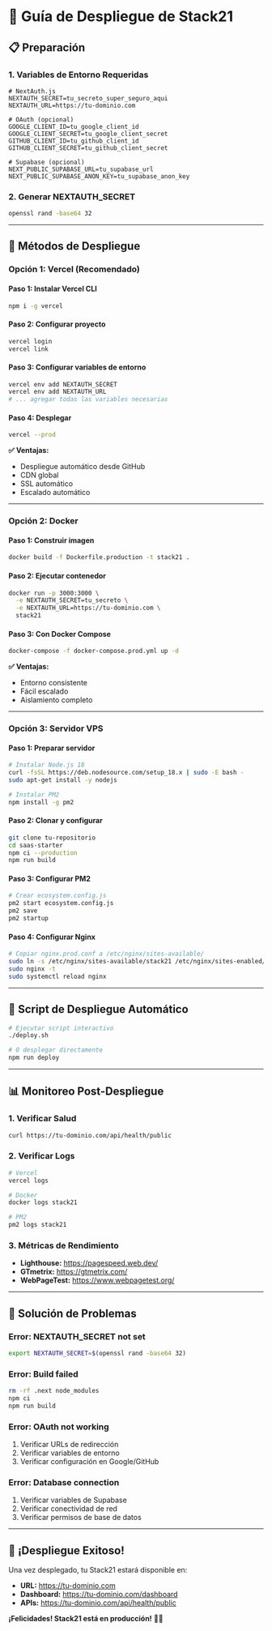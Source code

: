# 🚀 **Guía de Despliegue de Stack21**

## 📋 **Preparación**

### **1. Variables de Entorno Requeridas**
```env
# NextAuth.js
NEXTAUTH_SECRET=tu_secreto_super_seguro_aqui
NEXTAUTH_URL=https://tu-dominio.com

# OAuth (opcional)
GOOGLE_CLIENT_ID=tu_google_client_id
GOOGLE_CLIENT_SECRET=tu_google_client_secret
GITHUB_CLIENT_ID=tu_github_client_id
GITHUB_CLIENT_SECRET=tu_github_client_secret

# Supabase (opcional)
NEXT_PUBLIC_SUPABASE_URL=tu_supabase_url
NEXT_PUBLIC_SUPABASE_ANON_KEY=tu_supabase_anon_key
```

### **2. Generar NEXTAUTH_SECRET**
```bash
openssl rand -base64 32
```

---

## 🎯 **Métodos de Despliegue**

### **Opción 1: Vercel (Recomendado)**

#### **Paso 1: Instalar Vercel CLI**
```bash
npm i -g vercel
```

#### **Paso 2: Configurar proyecto**
```bash
vercel login
vercel link
```

#### **Paso 3: Configurar variables de entorno**
```bash
vercel env add NEXTAUTH_SECRET
vercel env add NEXTAUTH_URL
# ... agregar todas las variables necesarias
```

#### **Paso 4: Desplegar**
```bash
vercel --prod
```

**✅ Ventajas:**
- Despliegue automático desde GitHub
- CDN global
- SSL automático
- Escalado automático

---

### **Opción 2: Docker**

#### **Paso 1: Construir imagen**
```bash
docker build -f Dockerfile.production -t stack21 .
```

#### **Paso 2: Ejecutar contenedor**
```bash
docker run -p 3000:3000 \
  -e NEXTAUTH_SECRET=tu_secreto \
  -e NEXTAUTH_URL=https://tu-dominio.com \
  stack21
```

#### **Paso 3: Con Docker Compose**
```bash
docker-compose -f docker-compose.prod.yml up -d
```

**✅ Ventajas:**
- Entorno consistente
- Fácil escalado
- Aislamiento completo

---

### **Opción 3: Servidor VPS**

#### **Paso 1: Preparar servidor**
```bash
# Instalar Node.js 18
curl -fsSL https://deb.nodesource.com/setup_18.x | sudo -E bash -
sudo apt-get install -y nodejs

# Instalar PM2
npm install -g pm2
```

#### **Paso 2: Clonar y configurar**
```bash
git clone tu-repositorio
cd saas-starter
npm ci --production
npm run build
```

#### **Paso 3: Configurar PM2**
```bash
# Crear ecosystem.config.js
pm2 start ecosystem.config.js
pm2 save
pm2 startup
```

#### **Paso 4: Configurar Nginx**
```bash
# Copiar nginx.prod.conf a /etc/nginx/sites-available/
sudo ln -s /etc/nginx/sites-available/stack21 /etc/nginx/sites-enabled/
sudo nginx -t
sudo systemctl reload nginx
```

---

## 🔧 **Script de Despliegue Automático**

```bash
# Ejecutar script interactivo
./deploy.sh

# O desplegar directamente
npm run deploy
```

---

## 📊 **Monitoreo Post-Despliegue**

### **1. Verificar Salud**
```bash
curl https://tu-dominio.com/api/health/public
```

### **2. Verificar Logs**
```bash
# Vercel
vercel logs

# Docker
docker logs stack21

# PM2
pm2 logs stack21
```

### **3. Métricas de Rendimiento**
- **Lighthouse:** https://pagespeed.web.dev/
- **GTmetrix:** https://gtmetrix.com/
- **WebPageTest:** https://www.webpagetest.org/

---

## 🚨 **Solución de Problemas**

### **Error: NEXTAUTH_SECRET not set**
```bash
export NEXTAUTH_SECRET=$(openssl rand -base64 32)
```

### **Error: Build failed**
```bash
rm -rf .next node_modules
npm ci
npm run build
```

### **Error: OAuth not working**
1. Verificar URLs de redirección
2. Verificar variables de entorno
3. Verificar configuración en Google/GitHub

### **Error: Database connection**
1. Verificar variables de Supabase
2. Verificar conectividad de red
3. Verificar permisos de base de datos

---

## 🎉 **¡Despliegue Exitoso!**

Una vez desplegado, tu Stack21 estará disponible en:
- **URL:** https://tu-dominio.com
- **Dashboard:** https://tu-dominio.com/dashboard
- **APIs:** https://tu-dominio.com/api/health/public

**¡Felicidades! Stack21 está en producción!** 🚀✨
